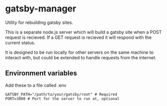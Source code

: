 # gatsby-manager

Utility for rebuilding gatsby sites.

This is a separate node.js server which will build a gatsby site when a POST request is recieved.
If a GET request is recieved it will respond with the current status.

It is designed to be run locally for other servers on the same machine to interact with, but could be extended to handle requests from the internet.

## Environment variables
Add these to a file called .env

```
GATSBY_PATH="/path/to/your/gatsby/root" # Required
PORT=3000 # Port for the server to run at, optional
```
